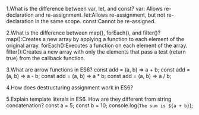 1.What is the difference between var, let, and const?
    var: Allows re-declaration and re-assignment.
    let:Allows re-assignment, but not re-declaration in the same scope.
    const:Cannot be re-assigned.

2.What is the difference between map(), forEach(), and filter()?
    map():Creates a new array by applying a function to each element of the original array.
    forEach():Executes a function on each element of the array.
    filter():Creates a new array with only the elements that pass a test (return true) from the callback function.

3.What are arrow functions in ES6?
    const add = (a, b) => a + b;
    const add = (a, b) => a - b;
    const add = (a, b) => a * b;
    const add = (a, b) => a / b;

4.How does destructuring assignment work in ES6?

5.Explain template literals in ES6. How are they different from string concatenation?
    const a = 5;
    const b = 10;
    console.log(`The sum is ${a + b}`); 
    
